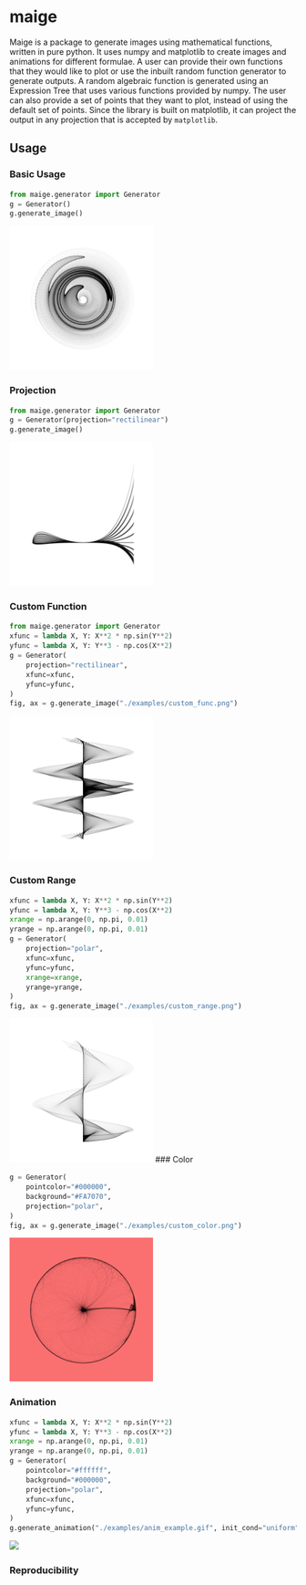 # maige
Maige is a package to generate images using mathematical functions, written in pure python. It uses numpy and matplotlib to create images and animations for different formulae. A user can provide their own functions that they would like to plot or use the inbuilt random function generator to generate outputs. A random algebraic function is generated using an Expression Tree that uses various functions provided by numpy. The user can also provide a set of points that they want to plot, instead of using the default set of points. Since the library is built on matplotlib, it can project the output in any projection that is accepted by `matplotlib`.

## Usage
### Basic Usage

``` python
from maige.generator import Generator
g = Generator()
g.generate_image()
```

<!-- ![](./examples/ghost.png) -->
<img src="https://github.com/chahak13/maige/blob/main/examples/ghost.png" width="50%">

### Projection

``` python
from maige.generator import Generator
g = Generator(projection="rectilinear")
g.generate_image()
```

<!-- ![](./examples/rectilinear.png) -->
<img src="https://github.com/chahak13/maige/blob/main/examples/rectilinear.png" width="50%">

### Custom Function

``` python
from maige.generator import Generator
xfunc = lambda X, Y: X**2 * np.sin(Y**2)
yfunc = lambda X, Y: Y**3 - np.cos(X**2)
g = Generator(
    projection="rectilinear",
    xfunc=xfunc,
    yfunc=yfunc,
)
fig, ax = g.generate_image("./examples/custom_func.png")
```
<!-- ![](./examples/custom_func.png) -->
<img src="https://github.com/chahak13/maige/blob/main/examples/custom_func.png" width="50%">

### Custom Range

``` python
xfunc = lambda X, Y: X**2 * np.sin(Y**2)
yfunc = lambda X, Y: Y**3 - np.cos(X**2)
xrange = np.arange(0, np.pi, 0.01)
yrange = np.arange(0, np.pi, 0.01)
g = Generator(
    projection="polar",
    xfunc=xfunc,
    yfunc=yfunc,
    xrange=xrange,
    yrange=yrange,
)
fig, ax = g.generate_image("./examples/custom_range.png")
```

<!-- ![](./examples/custom_range.png) -->
<img src="https://github.com/chahak13/maige/blob/main/examples/custom_range.png" width="50%">
### Color

``` python
g = Generator(
    pointcolor="#000000",
    background="#FA7070",
    projection="polar",
)
fig, ax = g.generate_image("./examples/custom_color.png")
```
<!-- ![](./examples/custom_color.png) -->
<img src="https://github.com/chahak13/maige/blob/main/examples/custom_color.png" width="50%">

### Animation

``` python
xfunc = lambda X, Y: X**2 * np.sin(Y**2)
yfunc = lambda X, Y: Y**3 - np.cos(X**2)
xrange = np.arange(0, np.pi, 0.01)
yrange = np.arange(0, np.pi, 0.01)
g = Generator(
    pointcolor="#ffffff",
    background="#000000",
    projection="polar",
    xfunc=xfunc,
    yfunc=yfunc,
)
g.generate_animation("./examples/anim_example.gif", init_cond="uniform")
```

<!-- ![](./examples/anim_example_compressed.gif) -->
<img src="https://github.com/chahak13/maige/blob/main/examples/anim_example_compressed.gif" width="50%">

### Reproducibility
